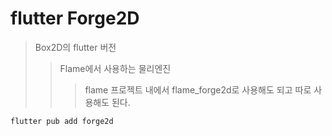 # flutter Forge2D

> Box2D의 flutter 버전
>
> > Flame에서 사용하는 물리엔진
> >
> > > flame 프로젝트 내에서 flame_forge2d로 사용해도 되고 따로 사용해도 된다.

```sh
flutter pub add forge2d
```
